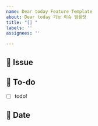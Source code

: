 ```yaml
---
name: Dear today Feature Template
about: Dear today 기능 이슈 템플릿
title: "[] "
labels: ''
assignees: ''

---
```


## 📌  Issue
<!-- 이슈에 대한 내용을 설명해주세요. -->
### 

## 📝  To-do
<!-- 해야 할 일들을 적어주세요. -->
- [ ] todo!

## 📆 Date
<!-- 목표 작업 시작일과 작업 마감일을 명시해주세요. -->
